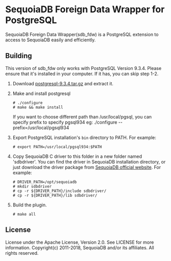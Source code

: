 SequoiaDB Foreign Data Wrapper for PostgreSQL
=============================================
SequoiaDB Foreign Data Wrapper(sdb_fdw) is a PostgreSQL extension to access to SequoiaDB easily and efficiently.


Building
--------
This version of sdb_fdw only works with PostgreSQL Version 9.3.4. Please ensure that it's installed in your computer. If it has, you can skip step 1-2.
1. Download [postgresql-9.3.4.tar.gz](https://www.postgresql.org/ftp/source/v9.3.4/) and extract it.

2. Make and install postgresql
    ```
    # ./configure
    # make && make install
    ```
   If you want to choose different path than /usr/local/pgsql, you can specify prefix to specify pgsql934
eg: ./configure --prefix=/usr/local/pgsql934
3. Export PostgreSQL installation's `bin` directory to PATH. For example:
    ```
    # export PATH=/usr/local/pgsql934:$PATH
    ```
4. Copy SequoiaDB C driver to this folder in a new folder named 'sdbdriver'. You can find the driver in SequoiaDB installation directory, or just download the driver package from [SequoiaDB official website](http://download.sequoiadb.com/cn/). For example:
    ```
    # DRIVER_PATH=/opt/sequoiadb
    # mkdir sdbdriver
    # cp -r ${DRIVER_PATH}/include sdbdriver/
    # cp -r ${DRIVER_PATH}/lib sdbdriver/
    ```
5. Build the plugin.
    ```
    # make all
    ```


License
-------
License under the Apache License, Version 2.0. See LICENSE for more information. Copyright(c) 2011-2018, SequoiaDB and/or its affiliates. All rights reserved.
